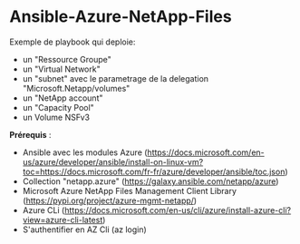# Ansible-Azure-NetApp-Files

Exemple de playbook qui deploie:<cd>
- un "Ressource Groupe"
- un "Virtual Network"
- un "subnet" avec le parametrage de la delegation "Microsoft.Netapp/volumes"
- un "NetApp account"  
- un "Capacity Pool"
- un Volume NSFv3


**Prérequis** :<cd/>
- Ansible avec les modules Azure (https://docs.microsoft.com/en-us/azure/developer/ansible/install-on-linux-vm?toc=https://docs.microsoft.com/fr-fr/azure/developer/ansible/toc.json)
- Collection "netapp.azure" (https://galaxy.ansible.com/netapp/azure)
- Microsoft Azure NetApp Files Management Client Library (https://pypi.org/project/azure-mgmt-netapp/)
- Azure CLi (https://docs.microsoft.com/en-us/cli/azure/install-azure-cli?view=azure-cli-latest)
- S'authentifier en AZ Cli (az login)
